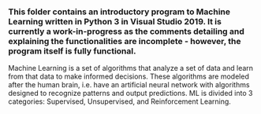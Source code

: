 ### This folder contains an introductory program to Machine Learning written in Python 3 in Visual Studio 2019. It is currently a work-in-progress as the comments detailing and explaining the functionalities are incomplete - however, the program itself is fully functional.

Machine Learning is a set of algorithms that analyze a set of data and learn from that data to make informed decisions.
These algorithms are modeled after the human brain, i.e. have an artificial neural network with algorithms designed
to recognize patterns and output predictions. ML is divided into 3 categories: Supervised, Unsupervised, and Reinforcement Learning.
